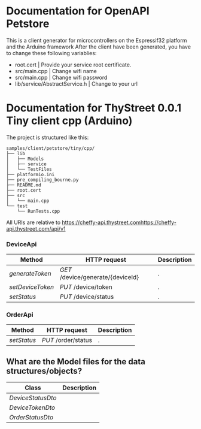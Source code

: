 # Documentation for OpenAPI Petstore
This is a client generator for microcontrollers on the Espressif32 platform and the Arduino framework
After the client have been generated, you have to change these following variablies:
- root.cert | Provide your service root certificate.
- src/main.cpp | Change wifi name
- src/main.cpp | Change wifi password
- lib/service/AbstractService.h | Change to your url

# Documentation for ThyStreet 0.0.1 Tiny client cpp (Arduino) 

The project is structured like this:
```
samples/client/petstore/tiny/cpp/
├── lib
│   ├── Models
│   ├── service
│   └── TestFiles
├── platformio.ini
├── pre_compiling_bourne.py
├── README.md
├── root.cert
├── src
│   └── main.cpp
└── test
    └── RunTests.cpp
```

All URIs are relative to https://cheffy-api.thystreet.comhttps://cheffy-api.thystreet.com/api/v1

### DeviceApi
|Method | HTTP request | Description|
|------------- | ------------- | -------------|
|*generateToken* | *GET* /device/generate/{deviceId} | .|
|*setDeviceToken* | *PUT* /device/token | .|
|*setStatus* | *PUT* /device/status | .|

### OrderApi
|Method | HTTP request | Description|
|------------- | ------------- | -------------|
|*setStatus* | *PUT* /order/status | .|


## What are the Model files for the data structures/objects?
|Class | Description|
|------------- | -------------|
|*DeviceStatusDto* | |
|*DeviceTokenDto* | |
|*OrderStatusDto* | |


